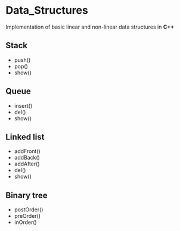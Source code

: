 # Data_Structures
Implementation of basic linear and non-linear data structures in **C++**

## Stack 
  * push()
  * pop()
  * show()
  
## Queue
  * insert()
  * del()
  * show()

## Linked list
  * addFront()
  * addBack()
  * addAfter()
  * del()
  * show()
  
## Binary tree
  * postOrder()
  * preOrder()
  * inOrder()
  
